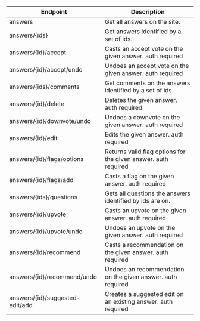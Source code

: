 | Endpoint                        | Description                                                    |
|---------------------------------|----------------------------------------------------------------|
| answers                         | Get all answers on the site.                                   |
| answers/{ids}                   | Get answers identified by a set of ids.                        |
| answers/{id}/accept             | Casts an accept vote on the given answer. auth required        |
| answers/{id}/accept/undo        | Undoes an accept vote on the given answer. auth required       |
| answers/{ids}/comments          | Get comments on the answers identified by a set of ids.        |
| answers/{id}/delete             | Deletes the given answer. auth required                        |
| answers/{id}/downvote/undo      | Undoes a downvote on the given answer. auth required           |
| answers/{id}/edit               | Edits the given answer. auth required                          |
| answers/{id}/flags/options      | Returns valid flag options for the given answer. auth required |
| answers/{id}/flags/add          | Casts a flag on the given answer. auth required                |
| answers/{ids}/questions         | Gets all questions the answers identified by ids are on.       |
| answers/{id}/upvote             | Casts an upvote on the given answer. auth required             |
| answers/{id}/upvote/undo        | Undoes an upvote on the given answer. auth required            |
| answers/{id}/recommend          | Casts a recommendation on the given answer. auth required      |
| answers/{id}/recommend/undo     | Undoes an recommendation on the given answer. auth required    |
| answers/{id}/suggested-edit/add | Creates a suggested edit on an existing answer. auth required  |